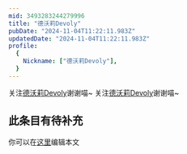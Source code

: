```yaml
---
mid: 3493283244279996
title: "德沃莉Devoly"
pubDate: "2024-11-04T11:22:11.983Z"
updatedDate: "2024-11-04T11:22:11.983Z"
profile:
  {
    Nickname: ["德沃莉Devoly"],
  }
---
```


关注[德沃莉Devoly](https://space.bilibili.com/3493283244279996)谢谢喵~ 关注[德沃莉Devoly](https://space.bilibili.com/3493283244279996)谢谢喵~

## 此条目有待补充
你可以在[这里](https://github.com/Yuhanawa/VTuber.ICU-Content/edit/master/v/德沃莉Devoly/index.md)编辑本文
